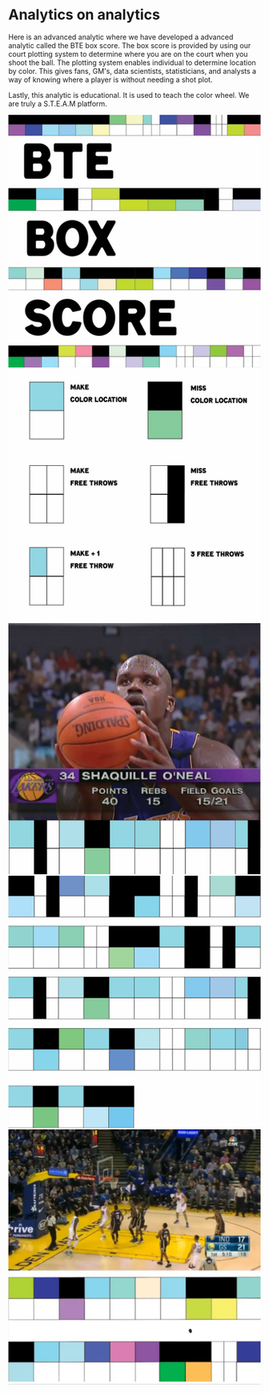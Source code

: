 # Analytics on analytics 

Here is an advanced analytic where we have developed a advanced analytic called the BTE box score.  The box score is provided by using our court plotting system to determine where you are on the court when you shoot the ball. 
The plotting system enables individual to determine location by color.  This gives fans, GM's, data scientists, statisticians, and analysts a way of knowing where a player is without needing a shot plot.  

Lastly, this analytic is educational.  It is used to teach the color wheel.  We are truly a S.T.E.A.M platform. 

![alt text](https://github.com/rashadwest/rashadwest.github.io/blob/master/_posts/BTE_Box_Score.jpg?raw=true)
![alt text](https://github.com/rashadwest/rashadwest.github.io/blob/master/_posts/Analytic_shots.jpg?raw=true)
![alt text](https://github.com/rashadwest/rashadwest.github.io/blob/master/_posts/Analytic_Shaq.jpg?raw=true)
![alt text](https://github.com/rashadwest/rashadwest.github.io/blob/master/_posts/Analytic_Shaq_2.jpg?raw=true)
![alt text](https://github.com/rashadwest/rashadwest.github.io/blob/master/_posts/Analytic_Klay.jpg?raw=true)
